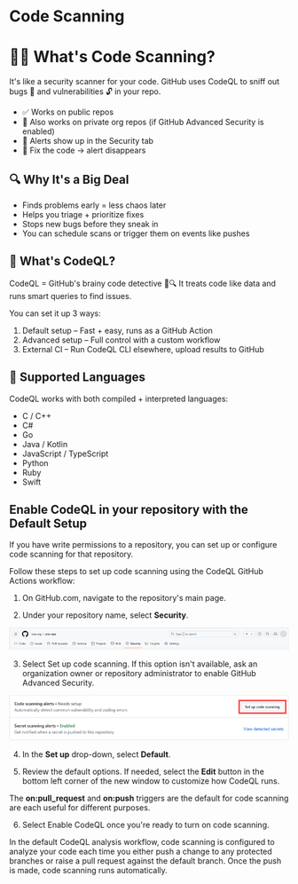 <!-- Copied from 09-CodeScanning.md -->
# Code Scanning

# 🕵️‍♀️ What's Code Scanning?
It's like a security scanner for your code.
GitHub uses CodeQL to sniff out bugs 🐛 and vulnerabilities 🔓 in your repo.
- ✅ Works on public repos
- 🔐 Also works on private org repos (if GitHub Advanced Security is enabled)
- 🚨 Alerts show up in the Security tab
- 🧹 Fix the code → alert disappears

## 🔍 Why It's a Big Deal
- Finds problems early = less chaos later
- Helps you triage + prioritize fixes
- Stops new bugs before they sneak in
- You can schedule scans or trigger them on events like pushes

## 🧠 What's CodeQL?
CodeQL = GitHub's brainy code detective 🧠🔍
It treats code like data and runs smart queries to find issues.

You can set it up 3 ways:

1. Default setup – Fast + easy, runs as a GitHub Action
2. Advanced setup – Full control with a custom workflow
3. External CI – Run CodeQL CLI elsewhere, upload results to GitHub

## 🧬 Supported Languages
CodeQL works with both compiled + interpreted languages:

- C / C++
- C#
- Go
- Java / Kotlin
- JavaScript / TypeScript
- Python
- Ruby
- Swift

## Enable CodeQL in your repository with the Default Setup
If you have write permissions to a repository, you can set up or configure code scanning for that repository.

Follow these steps to set up code scanning using the CodeQL GitHub Actions workflow:

1. On GitHub.com, navigate to the repository's main page.

2. Under your repository name, select **Security**.

![Security Tab](../assets/2-security-tab-screenshot.png)

3. Select Set up code scanning. If this option isn't available, ask an organization owner or repository administrator to enable GitHub Advanced Security.

![Set Up Code Scanning](../assets/3-set-up-code-scanning-button-screenshot.png)

4. In the **Set up** drop-down, select **Default**.

5. Review the default options. If needed, select the **Edit** button in the bottom left corner of the new window to customize how CodeQL runs.

The **on:pull_request** and **on:push** triggers are the default for code scanning are each useful for different purposes. 

6. Select Enable CodeQL once you're ready to turn on code scanning.

In the default CodeQL analysis workflow, code scanning is configured to analyze your code each time you either push a change to any protected branches or raise a pull request against the default branch. Once the push is made, code scanning runs automatically.
